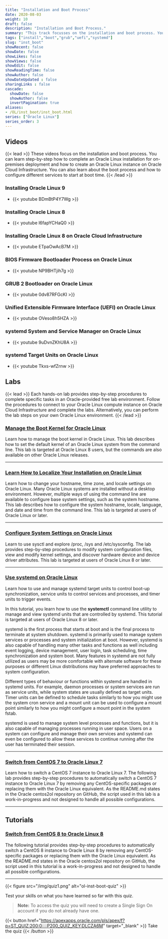 ```yaml
---
title: "Installation and Boot Process"
date: 2020-08-03
weight: 10
draft: false
description: "Installation and Boot Process."
summary: "This track focusses on the installation and boot process. You can learn step-by-step how to complete an Oracle Linux installation for on-premises deployment and how to create an Oracle Linux instance on Oracle Cloud Infrastructure. You can also learn about the boot process and how to configure different services to start at boot time."
tags: ["install","boot","grub","uefi","systemd"]
slug: "inst_boot"
showRecent: false
showDate: false
showLikes: false
showViews: false
showEdit: false
showReadingTime: false
showAuthor: false
showDateUpdated : false
sharingLinks : false
cascade:
  showDate: false
  showAuthor: false
  invertPagination: true
aliases:
- /OL/inst_boot/inst_boot.html
series: ["Oracle Linux"]
series_order: 3
---
```


## Videos

{{< lead >}} These videos focus on the installation and boot process. You can learn step-by-step how to complete an Oracle Linux installation for on-premises deployment and how to create an Oracle Linux instance on Oracle Cloud Infrastructure. You can also learn about the boot process and how to configure different services to start at boot time. {{< /lead >}}

### Installing Oracle Linux 9

- {{< youtube BDmBtP4Y7Wg >}}

### Installing Oracle Linux 8

- {{< youtube l6fapYCHaQ0 >}}

### Installing Oracle Linux 8 on Oracle Cloud Infrastructure

- {{< youtube ETpaOwAcB7M >}}

### BIOS Firmware Bootloader Process on Oracle Linux

- {{< youtube NP9BHTjih7g >}}

### GRUB 2 Bootloader on Oracle Linux

- {{< youtube 0dv87RFGcKI >}}

### Unified Extensible Firmware Interface (UEFI) on Oracle Linux

- {{< youtube OVeso8h5HZA >}}

### systemd System and Service Manager on Oracle Linux

- {{< youtube 9uDvnZKhU8A >}}

### systemd Target Units on Oracle Linux

- {{< youtube Tkxs-wfZrnw >}}

## Labs

{{< lead >}} Each hands-on lab provides step-by-step procedures to complete specific tasks in an Oracle-provided free lab environment. Follow the procedures to connect to your Oracle Linux compute instance on Oracle Cloud Infrastructure and complete the labs. Alternatively, you can perform the lab steps on your own Oracle Linux environment. {{< /lead >}}

### [Manage the Boot Kernel for Oracle Linux](https://luna.oracle.com/lab/67f106f2-8c50-442c-b24f-108b806be84f)

Learn how to manage the boot kernel in Oracle Linux.  This lab describes how to set the default kernel of an Oracle Linux system from the command line. This lab is targeted at Oracle Linux 8 users, but the commands are also available on other Oracle Linux releases.

---

### [Learn How to Localize Your Installation on Oracle Linux](https://luna.oracle.com/lab/d657ae3c-ac29-4b0a-943e-e533f2e8093b)

Learn how to change your hostname, time zone, and locale settings on Oracle Linux.  Many Oracle Linux systems are installed without a desktop environment. However, multiple ways of using the command line are available to configure base system settings, such as the system hostname.  This lab describes how to configure the system hostname, locale, language, and date and time from the command line. This lab is targeted at users of Oracle Linux or later.

---

### [Configure System Settings on Oracle Linux](https://luna.oracle.com/lab/aa8f2377-7967-4e45-bf32-bdc8054d5c76)

Learn to use sysctl and explore /proc, /sys and /etc/sysconfig.  The lab provides step-by-step procedures to modify system configuration files, view and modify kernel settings, and discover hardware device and device driver attributes. This lab is targeted at users of Oracle Linux 8 or later.

---

### [Use systemd on Oracle Linux](https://luna.oracle.com/lab/8a060473-bff3-4c04-9799-eb944951007c)

Learn how to use and manage systemd target units to control boot-up synchronization, service units to control services and processes, and timer units to trigger events.

In this tutorial, you learn how to use the **systemctl** command line utility to manage and view systemd units that are controlled by systemd. This tutorial is targeted at users of Oracle Linux 8 or later.

systemd is the first process that starts at boot and is the final process to terminate at system shutdown. systemd is primarily used to manage system services or processes and system initialization at boot. However, systemd is also capable of handling many other tasks and functions as well including event logging, device management, user login, task scheduling, time synchronization and system boot. Many features in systemd are not fully utilized as users may be more comfortable with alternate software for these purposes or different Linux distributions may have preferred approaches to system configuration.

Different types of behaviour or functions within systemd are handled in systemd units. For example, daemon processes or system services are run as service units, while system states are usually defined as target units. Timer units can be defined to schedule tasks similarly to how you might use the system cron service and a mount unit can be used to configure a mount point similarly to how you might configure a mount point in the system fstab.

systemd is used to manage system level processes and functions, but it is also capable of managing processes running in user space. Users on a system can configure and manage their own services and systemd can even be configured to allow these services to continue running after the user has terminated their session.

---

### [Switch from CentOS 7 to Oracle Linux 7](https://luna.oracle.com/lab/660a07d9-0580-4fae-973b-d5dfaebda1cb)

Learn how to switch a CentOS 7 instance to Oracle Linux 7.  The following lab provides step-by-step procedures to automatically switch a CentOS 7 instance to Oracle Linux 7 by removing any CentOS-specific packages or replacing them with the Oracle Linux equivalent. As the README.md states in the Oracle centos2ol repository on GitHub, the script used in this lab is a work-in-progress and not designed to handle all possible configurations.

---

## Tutorials

### [Switch from CentOS 8 to Oracle Linux 8](https://docs.oracle.com/en/learn/switch_centos8_linux8/index.html)

The following tutorial provides step-by-step procedures to automatically switch a CentOS 8 instance to Oracle Linux 8 by removing any CentOS-specific packages or replacing them with the Oracle Linux equivalent. As the README.md states in the Oracle centos2ol repository on GitHub, the script used in this tutorial is a work-in-progress and not designed to handle all possible configurations.

---

{{< figure src="/img/quiz1.png" alt="ol-inst-boot-quiz" >}}

Test your skills on what you have learned so far with this quiz.

> **Note:** To access the quiz you will need to create a Single Sign On account if you do not already have one.

{{< button href="https://apexapps.oracle.com/pls/apex/f?p=ST_QUIZ:200:0::::P200_QUIZ_KEY:DLCZA6M" target="_blank" >}}
Take the quiz
{{< /button >}}

